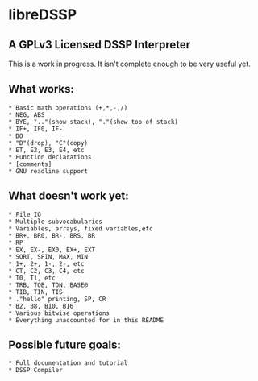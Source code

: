 # libreDSSP
## A GPLv3 Licensed DSSP Interpreter

This is a work in progress. It isn't complete enough to be very useful yet.

## What works:
	* Basic math operations (+,*,-,/)
	* NEG, ABS
	* BYE, ".."(show stack), "."(show top of stack)
	* IF+, IF0, IF-
	* DO
	* "D"(drop), "C"(copy)
	* ET, E2, E3, E4, etc
	* Function declarations
	* [comments]
	* GNU readline support

## What doesn't work yet:
	* File IO
	* Multiple subvocabularies
	* Variables, arrays, fixed variables,etc
	* BR+, BR0, BR-, BRS, BR
	* RP
	* EX, EX-, EX0, EX+, EXT
	* SORT, SPIN, MAX, MIN
	* 1+, 2+, 1-, 2-, etc
	* CT, C2, C3, C4, etc
	* T0, T1, etc
	* TRB, TOB, TON, BASE@
	* TIB, TIN, TIS
	* ."hello" printing, SP, CR
	* B2, B8, B10, B16
	* Various bitwise operations
	* Everything unaccounted for in this README

## Possible future goals:
	* Full documentation and tutorial
	* DSSP Compiler
